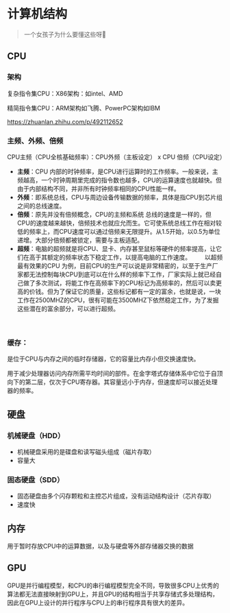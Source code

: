 # 计算机结构
> 一个女孩子为什么要懂这些呀🥹
## CPU
### 架构
复杂指令集CPU：X86架构：如intel、AMD

精简指令集CPU：ARM架构如飞腾、PowerPC架构如IBM

https://zhuanlan.zhihu.com/p/492112652

### 主频、外频、倍频
CPU主频（CPU全核基础频率）：CPU外频（主板设定） x CPU 倍频（CPU设定）
- **主频**：CPU 内部的时钟频率，是CPU进行运算时的工作频率。一般来说，主频越高，一个时钟周期里完成的指令数也越多，CPU的运算速度也就越快。但由于内部结构不同，并非所有时钟频率相同的CPU性能一样。
- **外频**：即系统总线，CPU与周边设备传输数据的频率，具体是指CPU到芯片组之间的总线速度。
- **倍频**：原先并没有倍频概念，CPU的主频和系统 总线的速度是一样的，但CPU的速度越来越快，倍频技术也就应允而生。它可使系统总线工作在相对较低的频率上，而CPU速度可以通过倍频来无限提升。从1.5开始，以0.5为单位递增。大部分倍频都被锁定，需要与主板适配。
- **超频**：电脑的超频就是将CPU、显卡、内存甚至鼠标等硬件的频率提高，让它们在高于其额定的频率状态下稳定工作，以提高电脑的工作速度。
　　以超频最有效果的CPU 为例，目前CPU的生产可以说是非常精密的，以至于生产厂家都无法控制每块CPU到底可以在什么样的频率下工作，厂家实际上就已经自己做了多次测试，将能工作在高频率下的CPU标记为高频率的，然后可以卖更高的价钱。但为了保证它的质量，这些标记都有一定的富余，也就是说，一块工作在2500MHZ的CPU，很有可能在3500MHZ下依然稳定工作，为了发掘这些潜在的富余部分，可以进行超频。

　
### 缓存：
是位于CPU与内存之间的临时存储器，它的容量比内存小但交换速度快。

用于减少处理器访问内存所需平均时间的部件。在金字塔式存储体系中它位于自顶向下的第二层，仅次于CPU寄存器。其容量远小于内存，但速度却可以接近处理器的频率。

## 硬盘
### 机械硬盘（HDD）
- 机械硬盘采用的是碟盘和读写磁头组成（磁片存取）
- 容量大
### 固态硬盘（SDD）
- 固态硬盘由多个闪存颗粒和主控芯片组成，没有运动结构设计（芯片存取）
- 速度快

## 内存
用于暂时存放CPU中的运算数据，以及与硬盘等外部存储器交换的数据

## GPU
GPU是并行编程模型，和CPU的串行编程模型完全不同，导致很多CPU上优秀的算法都无法直接映射到GPU上，并且GPU的结构相当于共享存储式多处理结构，因此在GPU上设计的并行程序与CPU上的串行程序具有很大的差异。